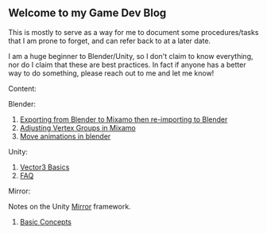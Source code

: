 ## Welcome to my Game Dev Blog

This is mostly to serve as a way for me to document some procedures/tasks that I am prone to forget, and can refer back to at a later date. 

I am a huge beginner to Blender/Unity, so I don't claim to know everything, nor do I claim that these are best practices. In fact if anyone has a better way to do something, please reach out to me and let me know!

Content: 



Blender:

1. [Exporting from Blender to Mixamo then re-importing to Blender](./blender-to-mixamo.md)
2. [Adjusting Vertex Groups in Mixamo](./mixamo-blender-vertex-groups.md)
3. [Move animations in blender](./blender-move-animation.md)

Unity: 

1. [Vector3 Basics](./vector_basics_in_unity.md)
2. [FAQ](./faq.md)

Mirror: 

Notes on the Unity [Mirror][mirror] framework.

1. [Basic Concepts](basic-concepts.md)


[mirror]: https://mirror-networking.gitbook.io/docs/